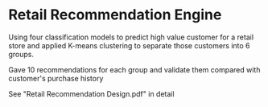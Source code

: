 # Retail Recommendation Engine
Using four classification models to predict high value customer for a retail store and applied K-means clustering to separate those customers into 6 groups. 

Gave 10 recommendations for each group and validate them compared with customer's purchase history

See "Retail Recommendation Design.pdf" in detail
